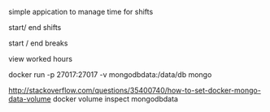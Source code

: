simple appication to manage time for shifts 

start/ end shifts

start / end breaks

view worked hours


docker run -p 27017:27017 -v mongodbdata:/data/db mongo

http://stackoverflow.com/questions/35400740/how-to-set-docker-mongo-data-volume
docker volume inspect mongodbdata